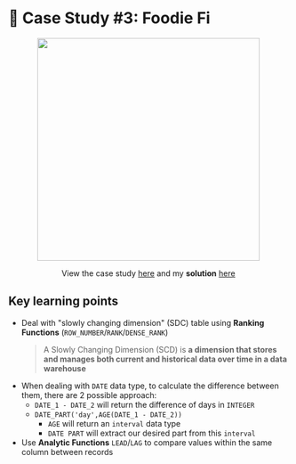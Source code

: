 # 🎹 Case Study #3: Foodie Fi
<p align="center">
<img width="400px"  src="https://8weeksqlchallenge.com/images/case-study-designs/3.png" />
</p>

<p align="center">
View the case study <a href="https://8weeksqlchallenge.com/case-study-3/">here</a> and my <b>solution</b> <a href="https://github.com/nguyennhatquan/8-Week-SQL-Challenge/blob/main/Case%20Study%20%233%20-%20Foodie-Fi/Answers.md">here</a>
</p>

## **Key learning points**
* Deal with "slowly changing dimension" (SDC) table using **Ranking Functions** (`ROW_NUMBER`/`RANK`/`DENSE_RANK`)
  > A Slowly Changing Dimension (SCD) is **a dimension that stores and manages both current and historical data over time in a data warehouse**
* When dealing with `DATE` data type, to calculate the difference between them, there are 2 possible approach:
	*  `DATE_1 - DATE_2` will return the difference of days in `INTEGER`
	*  `DATE_PART('day',AGE(DATE_1 - DATE_2))`
        * `AGE` will return an `interval` data type
        * `DATE PART` will extract our desired part from this `interval`
* Use **Analytic Functions** `LEAD`/`LAG` to compare values within the same column between records 